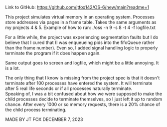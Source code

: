 Link to GitHub: https://github.com/jtfox142/OS-6/new/main?readme=1

This project simulates virtual memory in an operating system. Processes store addresses via pages in a frame table. Takes the same arguments as my projects 4 & 5. 
Example of how to run: ./oss -n 9 -s 8 -t 4 -f logfile.txt

For a little while, the project was experiencing segmentation faults but I do believe that I cured that (I was enqueueing pids into the fifoQueue rather than the frame number).
Even so, I added signal handling logic to properly terminate the program if it does happen again.

Same output goes to screen and logfile, which might be a little annoying. It is a lot.

The only thing that I know is missing from the project spec is that it doesn't terminate after 100 processes have entered the system. It will terminate after 5 real life seconds or if all processes naturally terminate.\
Speaking of, I was a bit confused about how we were supposed to make the child processes decide to terminate themselves, so I just left it up to random chance. After every 1000 or so memory requests, there is a 20% chance
of the child process terminating.

MADE BY JT FOX
DECEMBER 7, 2023
